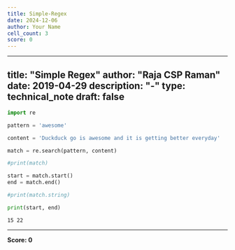 ```yaml
---
title: Simple-Regex
date: 2024-12-06
author: Your Name
cell_count: 3
score: 0
---
```


---
title: "Simple Regex"
author: "Raja CSP Raman"
date: 2019-04-29
description: "-"
type: technical_note
draft: false
---

```python
import re
```


```python
pattern = 'awesome'

content = 'Duckduck go is awesome and it is getting better everyday'

match = re.search(pattern, content)

#print(match)

start = match.start()
end = match.end()

#print(match.string)

print(start, end)
```

    15 22



---
**Score: 0**